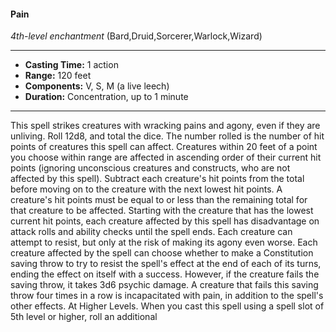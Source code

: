 #### Pain
*4th-level enchantment* (Bard,Druid,Sorcerer,Warlock,Wizard)
___
- **Casting Time:** 1 action
- **Range:** 120 feet
- **Components:** V, S, M (a live leech)
- **Duration:** Concentration, up to 1 minute
---
This spell strikes creatures with wracking pains and
agony, even if they are unliving. Roll 12d8, and total
the dice. The number rolled is the number of hit
points of creatures this spell can affect. Creatures
within 20 feet of a point you choose within range
are affected in ascending order of their current hit
points (ignoring unconscious creatures and
constructs, who are not affected by this spell).
Subtract each creature's hit points from the total
before moving on to the creature with the next
lowest hit points. A creature's hit points must be
equal to or less than the remaining total for that
creature to be affected.
Starting with the creature that has the lowest
current hit points, each creature affected by this
spell has disadvantage on attack rolls and ability
checks until the spell ends. Each creature can
attempt to resist, but only at the risk of making its
agony even worse. Each creature affected by the
spell can choose whether to make a Constitution
saving throw to try to resist the spell's effect at the
end of each of its turns, ending the effect on itself
with a success. However, if the creature fails the
saving throw, it takes 3d6 psychic damage. A
creature that fails this saving throw four times in a
row is incapacitated with pain, in addition to the
spell's other effects.
At Higher Levels.  When you cast this spell using
a spell slot of 5th level or higher, roll an additional
